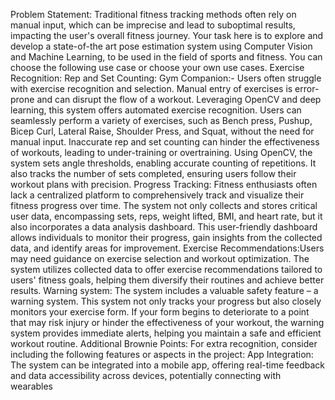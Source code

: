 Problem Statement:
Traditional fitness tracking methods
often rely on manual input, which can
be imprecise and lead to suboptimal
results, impacting the user's overall
fitness journey.
Your task here is to explore and
develop a state-of-the art pose
estimation system using Computer
Vision and Machine Learning, to be
used in the field of sports and fitness.
You can choose the following use case or
choose your own use cases.
Exercise Recognition:
Rep and Set Counting:
Gym Companion:-
Users often struggle with exercise
recognition and selection. Manual entry
of exercises is error-prone and can
disrupt the flow of a workout.
Leveraging OpenCV and deep learning,
this system offers automated exercise
recognition. Users can seamlessly
perform a variety of exercises, such as
Bench press, Pushup, Bicep Curl,
Lateral Raise, Shoulder Press, and
Squat, without the need for manual
input.
Inaccurate rep and set counting can
hinder the effectiveness of workouts,
leading to under-training or overtraining. Using OpenCV, the system sets
angle thresholds, enabling accurate
counting of repetitions. It also tracks
the number of sets completed,
ensuring users follow their workout
plans with precision.
Progress Tracking:
Fitness enthusiasts often lack a
centralized platform to
comprehensively track and visualize
their fitness progress over time. The
system not only collects and stores
critical user data, encompassing sets,
reps, weight lifted, BMI, and heart rate,
but it also incorporates a data analysis
dashboard. This user-friendly
dashboard allows individuals to
monitor their progress, gain insights
from the collected data, and identify
areas for improvement.
Exercise Recommendations:Users
may need guidance on exercise
selection and workout optimization.
The system utilizes collected data
to offer exercise recommendations
tailored to users' fitness goals,
helping them diversify their
routines and achieve better results.
Warning system: The system
includes a valuable safety feature –
a warning system. This system not
only tracks your progress but also
closely monitors your exercise
form. If your form begins to
deteriorate to a point that may risk
injury or hinder the effectiveness of
your workout, the warning system
provides immediate alerts, helping
you maintain a safe and efficient
workout routine.
Additional Brownie Points:
For extra recognition, consider
including the following features or
aspects in the project:
App Integration: The system can be
integrated into a mobile app,
offering real-time feedback and
data accessibility across devices,
potentially connecting with
wearables
